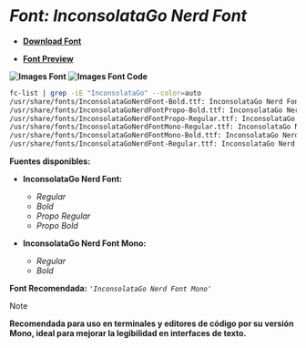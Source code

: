 <!-- Autor: Daniel Benjamin Perez Morales -->
<!-- GitHub: https://github.com/DanielBenjaminPerezMoralesDev13 -->
<!-- GitLab: https://gitlab.com/DanielBenjaminPerezMoralesDev13 -->
<!-- Correo electrónico: danielperezdev@proton.me -->

# ***Font: InconsolataGo Nerd Font***

- **[Download Font](https://github.com/ryanoasis/nerd-fonts/releases/download/v3.2.1/InconsolataGo.zip "https://github.com/ryanoasis/nerd-fonts/releases/download/v3.2.1/InconsolataGo.zip")**

- **[Font Preview](https://www.programmingfonts.org/#inconsolata-go "https://www.programmingfonts.org/#inconsolata-go")**

**![Images Font](../../Fonts/InconsolataGo%20Nerd%20Font.png "Fonts/InconsolataGo Nerd Font.png")**
**![Images Font Code](../../Font%20Images%20Code/InconsolataGo%20Nerd%20Font%20Code.png "Font Images Code/InconsolataGo Nerd Font Code.png")**

```bash
fc-list | grep -iE "InconsolataGo" --color=auto
/usr/share/fonts/InconsolataGoNerdFont-Bold.ttf: InconsolataGo Nerd Font:style=Bold
/usr/share/fonts/InconsolataGoNerdFontPropo-Bold.ttf: InconsolataGo Nerd Font Propo:style=Bold
/usr/share/fonts/InconsolataGoNerdFontPropo-Regular.ttf: InconsolataGo Nerd Font Propo:style=Regular
/usr/share/fonts/InconsolataGoNerdFontMono-Regular.ttf: InconsolataGo Nerd Font Mono:style=Regular
/usr/share/fonts/InconsolataGoNerdFontMono-Bold.ttf: InconsolataGo Nerd Font Mono:style=Bold
/usr/share/fonts/InconsolataGoNerdFont-Regular.ttf: InconsolataGo Nerd Font:style=Regular
```

**Fuentes disponibles:**

- **InconsolataGo Nerd Font:**
  - *Regular*
  - *Bold*
  - *Propo Regular*
  - *Propo Bold*

- **InconsolataGo Nerd Font Mono:**
  - *Regular*
  - *Bold*

**Font Recomendada:** *`'InconsolataGo Nerd Font Mono'`*

> [!NOTE]
> **Recomendada para uso en terminales y editores de código por su versión Mono, ideal para mejorar la legibilidad en interfaces de texto.**
